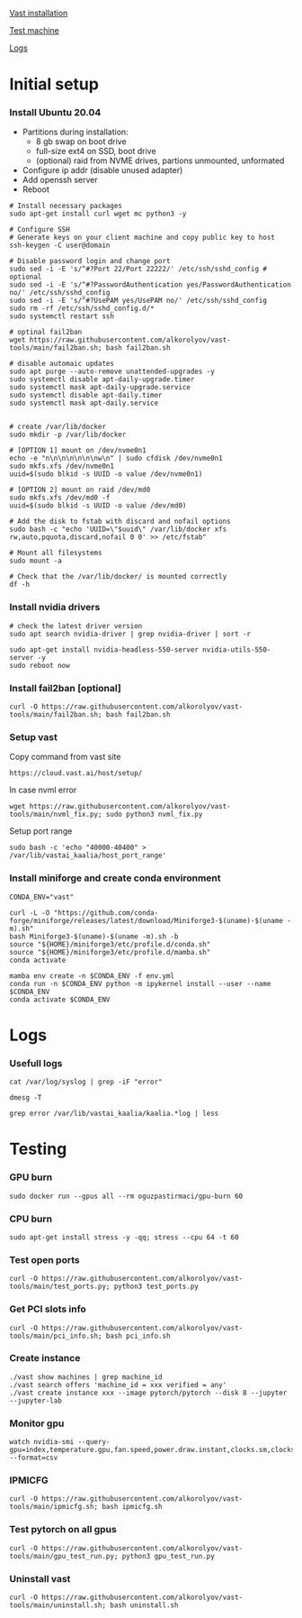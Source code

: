 [Vast installation](#initial-setup)

[Test machine](#testing)

[Logs](#logs)

# Initial setup

### Install Ubuntu 20.04

* Partitions during installation:
    - 8 gb swap on boot drive
    - full-size ext4 on SSD, boot drive
    - (optional) raid from NVME drives, partions unmounted, unformated
* Configure ip addr (disable unused adapter)
* Add openssh server
* Reboot

```
# Install necessary packages
sudo apt-get install curl wget mc python3 -y

# Configure SSH
# Generate keys on your client machine and copy public key to host
ssh-keygen -C user@domain

# Disable password login and change port
sudo sed -i -E 's/^#?Port 22/Port 22222/' /etc/ssh/sshd_config # optional
sudo sed -i -E 's/^#?PasswordAuthentication yes/PasswordAuthentication no/' /etc/ssh/sshd_config
sudo sed -i -E 's/^#?UsePAM yes/UsePAM no/' /etc/ssh/sshd_config
sudo rm -rf /etc/ssh/sshd_config.d/*
sudo systemctl restart ssh

# optinal fail2ban
wget https://raw.githubusercontent.com/alkorolyov/vast-tools/main/fail2ban.sh; bash fail2ban.sh

# disable automaic updates
sudo apt purge --auto-remove unattended-upgrades -y
sudo systemctl disable apt-daily-upgrade.timer
sudo systemctl mask apt-daily-upgrade.service 
sudo systemctl disable apt-daily.timer
sudo systemctl mask apt-daily.service


# create /var/lib/docker
sudo mkdir -p /var/lib/docker

# [OPTION 1] mount on /dev/nvme0n1
echo -e "n\n\n\n\n\n\nw\n" | sudo cfdisk /dev/nvme0n1
sudo mkfs.xfs /dev/nvme0n1
uuid=$(sudo blkid -s UUID -o value /dev/nvme0n1)

# [OPTION 2] mount on raid /dev/md0
sudo mkfs.xfs /dev/md0 -f
uuid=$(sudo blkid -s UUID -o value /dev/md0)

# Add the disk to fstab with discard and nofail options
sudo bash -c "echo 'UUID=\"$uuid\" /var/lib/docker xfs rw,auto,pquota,discard,nofail 0 0' >> /etc/fstab"

# Mount all filesystems
sudo mount -a

# Check that the /var/lib/docker/ is mounted correctly
df -h
```
  
### Install nvidia drivers
```
# check the latest driver version 
sudo apt search nvidia-driver | grep nvidia-driver | sort -r
```
```
sudo apt-get install nvidia-headless-550-server nvidia-utils-550-server -y
sudo reboot now
```

### Install fail2ban [optional]
```
curl -O https://raw.githubusercontent.com/alkorolyov/vast-tools/main/fail2ban.sh; bash fail2ban.sh
```

### Setup vast
Copy command from vast site
```
https://cloud.vast.ai/host/setup/
```

In case nvml error
```
wget https://raw.githubusercontent.com/alkorolyov/vast-tools/main/nvml_fix.py; sudo python3 nvml_fix.py
```

Setup port range
```
sudo bash -c 'echo "40000-40400" > /var/lib/vastai_kaalia/host_port_range'
```

### Install miniforge and create conda environment
```
CONDA_ENV="vast"

curl -L -O "https://github.com/conda-forge/miniforge/releases/latest/download/Miniforge3-$(uname)-$(uname -m).sh"
bash Miniforge3-$(uname)-$(uname -m).sh -b
source "${HOME}/miniforge3/etc/profile.d/conda.sh"
source "${HOME}/miniforge3/etc/profile.d/mamba.sh"
conda activate

mamba env create -n $CONDA_ENV -f env.yml
conda run -n $CONDA_ENV python -m ipykernel install --user --name $CONDA_ENV
conda activate $CONDA_ENV
```

# Logs

### Usefull logs
```
cat /var/log/syslog | grep -iF "error"
```
```
dmesg -T
```
```
grep error /var/lib/vastai_kaalia/kaalia.*log | less
```


# Testing

### GPU burn
```
sudo docker run --gpus all --rm oguzpastirmaci/gpu-burn 60
```

### CPU burn
```
sudo apt-get install stress -y -qq; stress --cpu 64 -t 60
```

### Test open ports
```
curl -O https://raw.githubusercontent.com/alkorolyov/vast-tools/main/test_ports.py; python3 test_ports.py
```

### Get PCI slots info
```
curl -O https://raw.githubusercontent.com/alkorolyov/vast-tools/main/pci_info.sh; bash pci_info.sh
```

### Create instance
```
./vast show machines | grep machine_id
./vast search offers 'machine_id = xxx verified = any'
./vast create instance xxx --image pytorch/pytorch --disk 8 --jupyter --jupyter-lab
```

### Monitor gpu
```
watch nvidia-smi --query-gpu=index,temperature.gpu,fan.speed,power.draw.instant,clocks.sm,clocks.mem --format=csv
```

### IPMICFG
```
curl -O https://raw.githubusercontent.com/alkorolyov/vast-tools/main/ipmicfg.sh; bash ipmicfg.sh
```

### Test pytorch on all gpus
```
curl -O https://raw.githubusercontent.com/alkorolyov/vast-tools/main/gpu_test_run.py; python3 gpu_test_run.py
```


### Uninstall vast
```
curl -O https://raw.githubusercontent.com/alkorolyov/vast-tools/main/uninstall.sh; bash uninstall.sh
```



